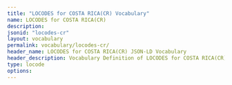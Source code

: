 ```yaml
---
title: "LOCODES for COSTA RICA(CR) Vocabulary"
name: LOCODES for COSTA RICA(CR) 
description: 
jsonid: "locodes-cr"
layout: vocabulary
permalink: vocabulary/locodes-cr/
header_name: LOCODES for COSTA RICA(CR) JSON-LD Vocabulary
header_description: Vocabulary Definition of LOCODES for COSTA RICA(CR) semantics in HTML format. JSON-LD format is available at [locodes-cr.jsonld](https://edi3.org/vocabulary/locodes-cr.jsonld)
type: locode
options:
---
```

